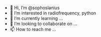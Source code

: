 - 👋 Hi, I’m @sophoslanius
- 👀 I’m interested in radiofrequency, python
- 🌱 I’m currently learning ...
- 💞️ I’m looking to collaborate on ...
- 📫 How to reach me ...

<!---
sophoslanius/sophoslanius is a ✨ special ✨ repository because its `README.md` (this file) appears on your GitHub profile.
You can click the Preview link to take a look at your changes.
--->
